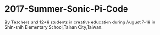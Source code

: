 # 2017-Summer-Sonic-Pi-Code
By Teachers and 12+8 students in creative education during August 7-18 in Shin-shih Elementary School,Tainan City,Taiwan.
